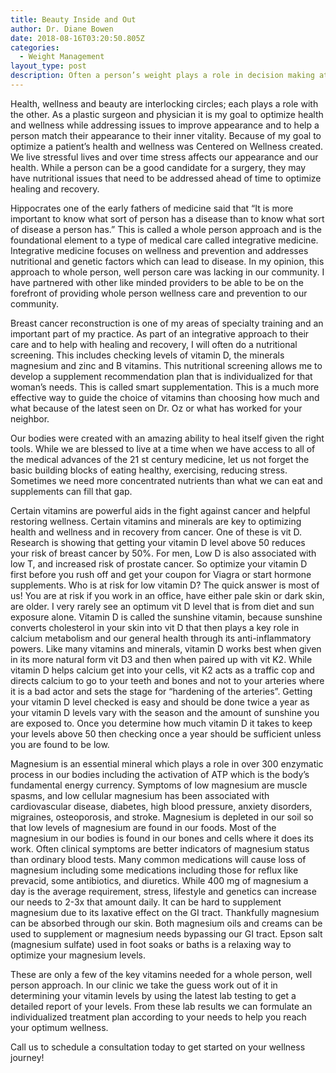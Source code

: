 ```yaml
---
title: Beauty Inside and Out
author: Dr. Diane Bowen
date: 2018-08-16T03:20:50.805Z
categories:
  - Weight Management
layout_type: post
description: Often a person’s weight plays a role in decision making at a doctor’s office. Over 65% of American adults and over 35% of American children are dealing with obesity and the effects of obesity.
---
```


Health, wellness and beauty are interlocking circles; each plays a role with the other. As a plastic surgeon and physician it is my goal to optimize health and wellness while addressing issues to improve appearance and to help a person match their appearance to their inner vitality. Because of my goal to optimize a patient’s health and wellness was Centered on Wellness created. We live stressful lives and over time stress affects our appearance and our health. While a person can be a good candidate for a surgery, they may have nutritional issues that need to be addressed ahead of time to optimize healing and recovery.

Hippocrates one of the early fathers of medicine said that “It is more important to know what sort of person has a disease than to know what sort of disease a person has.” This is called a whole person approach and is the foundational element to a type of medical care called integrative medicine. Integrative medicine focuses on wellness and prevention and addresses nutritional and genetic factors which can lead to disease. In my opinion, this approach to whole person, well person care was lacking in our community. I have partnered with other like minded providers to be able to be on the forefront of providing whole person wellness care and prevention to our community.

Breast cancer reconstruction is one of my areas of specialty training and an important part of my practice. As part of an integrative approach to their care and to help with healing and recovery, I will often do a nutritional screening. This includes checking levels of vitamin D, the minerals magnesium and zinc and B vitamins. This nutritional screening allows me to develop a supplement recommendation plan that is individualized for that woman’s needs. This is called smart supplementation. This is a much more effective way to guide the choice of vitamins than choosing how much and what because of the latest seen on Dr. Oz or what has worked for your neighbor.

Our bodies were created with an amazing ability to heal itself given the right tools. While we are blessed to live at a time when we have access to all of the medical advances of the 21 st century medicine, let us not forget the basic building blocks of eating healthy, exercising, reducing stress. Sometimes we need more concentrated nutrients than what we can eat and supplements can fill that gap.

Certain vitamins are powerful aids in the fight against cancer and helpful restoring wellness. Certain vitamins and minerals are key to optimizing health and wellness and in recovery from cancer. One of these is vit D. Research is showing that getting your vitamin D level above 50 reduces your risk of breast cancer by 50%. For men, Low D is also associated with low T, and increased risk of prostate cancer. So optimize your vitamin D first before you rush off and get your coupon for Viagra or start
hormone supplements. Who is at risk for low vitamin D? The quick answer is most of us! You are at risk if you work in an office, have either pale skin or dark skin, are older. I very rarely see an optimum vit D level that is from diet and sun exposure alone. Vitamin D is called the sunshine vitamin, because sunshine converts cholesterol in your skin into vit D that then plays a key role in calcium metabolism and our general health through its anti-inflammatory powers. Like many vitamins and minerals, vitamin D works best when given in its more natural form vit D3 and then when paired up with vit K2. While vitamin D helps calcium get into your cells, vit K2 acts as a traffic cop and directs calcium to go to your teeth and bones and not to your arteries where it is a bad actor and sets the stage for “hardening of the arteries”. Getting your vitamin D level checked is easy and should be done twice a year as your vitamin D levels vary with the season and the amount of sunshine you are exposed to. Once you determine how much vitamin D it takes to keep your levels above 50 then checking once a year should be sufficient unless you are found to be low.

Magnesium is an essential mineral which plays a role in over 300 enzymatic process in our bodies including the activation of ATP which is the body’s fundamental energy currency. Symptoms of low magnesium are muscle spasms, and low cellular magnesium has been associated with cardiovascular disease, diabetes, high blood pressure, anxiety disorders, migraines, osteoporosis, and stroke. Magnesium is depleted in our soil so that low levels of magnesium are found in our foods. Most of the magnesium in our bodies is found in our bones and cells where it does its work. Often clinical symptoms are better indicators of magnesium status than ordinary blood tests. Many common medications will cause loss of magnesium including some medications including those for reflux like prevacid, some antibiotics, and diuretics. While 400 mg of magnesium a day is the average requirement, stress, lifestyle and genetics can increase our needs to 2-3x that amount daily. It can be hard to supplement magnesium due to its laxative effect on the GI tract. Thankfully magnesium can be absorbed through our skin. Both magnesium oils and creams can be used to supplement or   magnesium needs bypassing our GI tract. Epson salt (magnesium sulfate) used in foot soaks or baths is a relaxing way to optimize your magnesium levels.

These are only a few of the key vitamins needed for a whole person, well person approach. In our clinic we take the guess work out of it in determining your vitamin levels by using the latest lab testing to get a detailed report of your levels. From these lab results we can formulate an individualized treatment plan according to your needs to help you reach your optimum wellness.

Call us to schedule a consultation today to get started on your wellness journey!

